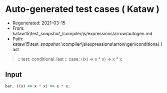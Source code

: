 # Auto-generated test cases ( Kataw )
- Regenerated: 2021-03-15
- From: kataw15\test\__snapshot__/compiler/js/expressions/arrow/autogen.md
- Path: kataw15\test\__snapshot__\compiler\js\expressions\arrow\gen\conditional_last
> :: test: conditional_last
> :: case: ((x) => x * x) => x * x
## Input

`````js
bar, ((x) => x * x) => x * x;
`````
